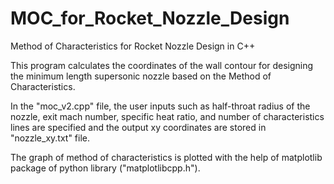 # MOC_for_Rocket_Nozzle_Design
Method of Characteristics for Rocket Nozzle Design in C++

This program calculates the coordinates of the wall contour for designing the minimum length supersonic nozzle based on the Method of Characteristics. 

In the "moc_v2.cpp" file, the user inputs such as half-throat radius of the nozzle, exit mach number, specific heat ratio, and number of characteristics lines are specified and the output xy coordinates are stored in "nozzle_xy.txt" file. 

The graph of method of characteristics is plotted with the help of matplotlib package of python library ("matplotlibcpp.h").
